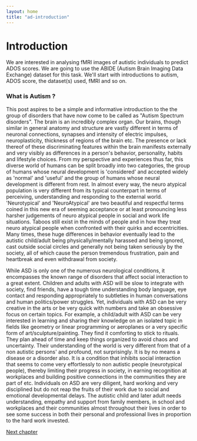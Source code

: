 ```yaml
---
layout: home
title: "ad-introduction"
---
```


# Introduction

We are interested in analysing fMRI images of autistic individuals to predict ADOS scores. We are going to use the ABIDE (Autism Brain Imaging Data Exchange) dataset for this task. We'll start with introductions to autism, ADOS score, the dataset(s) used, fMRI and so on. 

### What is Autism ?

This post aspires to be a simple and informative introduction to the the group of disorders that have now come to be called as "Autism Spectrum disorders". The brain is an incredibly complex organ. Our brains, though similar in general anatomy and structure are vastly different in terms of neuronal connections, synapses and intensity of electric impulses, neuroplasticity, thickness of regions of the brain etc. The presence or lack thereof of these discriminating features within the brain manifests externally and very visibly as differences in a person's behavior, personality, habits and lifestyle choices. From my perspective and experiences thus far, this diverse world of humans can be split broadly into two categories, the group of humans whose neural development is 'considered' and accepted widely as 'normal' and 'useful' and the group of humans whose neural development is different from rest. In almost every way, the neuro atypical population is very different from its typical counterpart in terms of perceiving, understanding and responding to the external world. 'Neurotypical' and 'NeuroAtypical' are two beautiful and respectful terms coined in this new era of seeming acceptance or at least pronouncing less harsher judgements of neuro atypical people in social and work life situations. Taboos still exist in the minds of people and in how they treat neuro atypical people when confronted with their quirks and eccentricities. Many times, these huge differences in behavior eventually lead to the autistic child/adult being physically/mentally harassed and being ignored, cast outside social circles and generally not being taken seriously by the society, all of which cause the person tremendous frustration, pain and heartbreak and even withdrawal from society.

While ASD is only one of the numerous neurological conditions, it encompasses the known range of disorders that affect social interaction to a great extent. Children and adults with ASD will be slow to integrate with society, find friends, have a tough time understanding body language, eye contact and responding appropriately to subtleties in human conversations and human politics/power struggles. Yet, individuals with ASD can be very creative in the arts or be very quick with numbers and take an obsessive focus on certain topics. For example, a child/adult with ASD can be very interested in learning and sharing their knowledge on an isolated topic in fields like geometry or linear programming or aeroplanes or a very specific form of art/sculpture/painting. They find it comforting to stick to rituals. They plan ahead of time and keep things organized to avoid chaos and uncertainty. Their understanding of the world is very different from that of a non autistic persons' and profound, not surprisingly. It is by no means a disease or a disorder also. It is a condition that inhibits social interaction that seems to come very effortlessly to non autistic people (neurotypical people), thereby limiting their progress in society,  in earning recognition at workplaces and building positive connections in the communities they are part of etc. Individuals on ASD are very diligent, hard working and very disciplined but do not reap the fruits of their work due to social and emotional developmental delays. The autistic child and later adult needs understanding, empathy and support from family members, in school and workplaces and their communities almost throughout their lives in order to see some success in both their personal and professional lives in proportion to the hard work invested.

<a class="continue" href="AD-chapter2.html">Next chapter</a>
